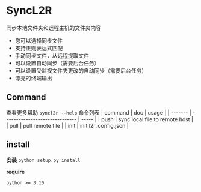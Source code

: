 # SyncL2R

同步本地文件夹和远程主机的文件夹内容

- 您可以选择同步文件
- 支持正则表达式匹配
- 手动同步文件，从远程提取文件
- 可以设置自动同步（需要后台任务）
- 可以设置受监视文件夹更改的自动同步（需要后台任务）
- 漂亮的终端输出

## Command

查看更多帮助
`syncl2r --help`
命令列表
| command | doc | usage |
| ------- | ------------------------------ | ----- |
| push | sync local file to remote host |
| pull | pull remote file |
| init | init l2r_config.json |

## install

**安装**
`python setup.py install`

**require**

```
python >= 3.10
```
